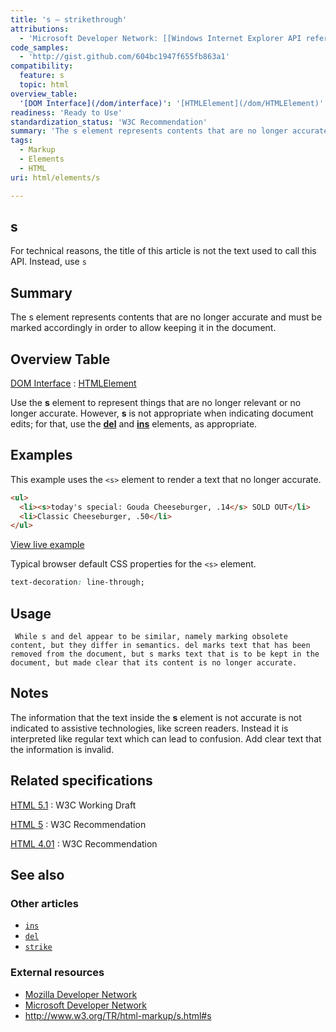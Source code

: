 ```yaml
---
title: 's – strikethrough'
attributions:
  - 'Microsoft Developer Network: [[Windows Internet Explorer API reference](http://msdn.microsoft.com/en-us/library/ie/hh828809%28v=vs.85%29.aspx) Article]'
code_samples:
  - 'http://gist.github.com/604bc1947f655fb863a1'
compatibility:
  feature: s
  topic: html
overview_table:
  '[DOM Interface](/dom/interface)': '[HTMLElement](/dom/HTMLElement)'
readiness: 'Ready to Use'
standardization_status: 'W3C Recommendation'
summary: 'The s element represents contents that are no longer accurate and must be marked accordingly in order to allow keeping it in the document.'
tags:
  - Markup
  - Elements
  - HTML
uri: html/elements/s

---
```

## s

For technical reasons, the title of this article is not the text used to call this API. Instead, use `s`

## Summary

The s element represents contents that are no longer accurate and must be marked accordingly in order to allow keeping it in the document.

## Overview Table

[DOM Interface](/dom/interface)
:   [HTMLElement](/dom/HTMLElement)

Use the **s** element to represent things that are no longer relevant or no longer accurate. However, **s** is not appropriate when indicating document edits; for that, use the [**del**](/html/elements/del) and [**ins**](/html/elements/ins) elements, as appropriate.

## Examples

This example uses the `<s>` element to render a text that no longer accurate.

``` html
<ul>
  <li><s>today's special: Gouda Cheeseburger, .14</s> SOLD OUT</li>
  <li>Classic Cheeseburger, .50</li>
</ul>
```

[View live example](http://code.webplatform.org/gist/604bc1947f655fb863a1)

Typical browser default CSS properties for the `<s>` element.

``` css
text-decoration: line-through;
```

## Usage

     While s and del appear to be similar, namely marking obsolete content, but they differ in semantics. del marks text that has been removed from the document, but s marks text that is to be kept in the document, but made clear that its content is no longer accurate.

## Notes

The information that the text inside the **s** element is not accurate is not indicated to assistive technologies, like screen readers. Instead it is interpreted like regular text which can lead to confusion. Add clear text that the information is invalid.

## Related specifications

[HTML 5.1](http://www.w3.org/TR/html51/text-level-semantics.html#the-s-element)
:   W3C Working Draft

[HTML 5](http://www.w3.org/TR/html5/text-level-semantics.html#the-s-element)
:   W3C Recommendation

[HTML 4.01](http://www.w3.org/TR/html401/present/graphics.html#edef-S)
:   W3C Recommendation

## See also

### Other articles

-   [`ins`](/html/elements/ins)
-   [`del`](/html/elements/del)
-   [`strike`](/html/elements/strike)

### External resources

-   [Mozilla Developer Network](https://developer.mozilla.org/en-US/docs/HTML/Element/s)
-   [Microsoft Developer Network](http://msdn.microsoft.com/en-us/library/ie/ms535890%28v=vs.85%29.aspx)
-   <http://www.w3.org/TR/html-markup/s.html#s>
